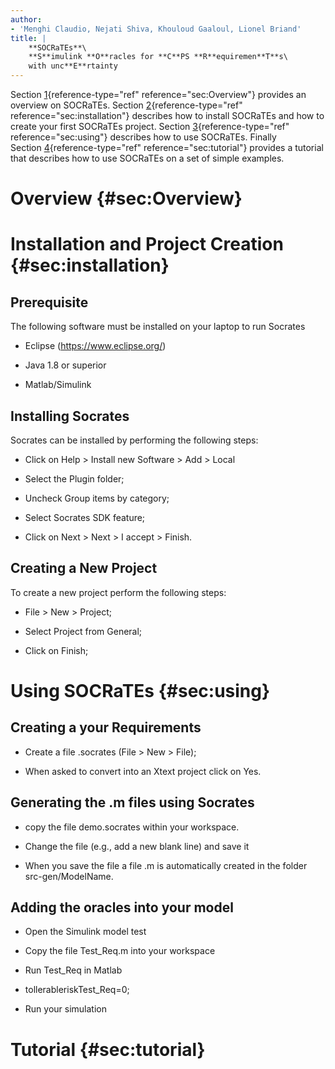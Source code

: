 ```yaml
---
author:
- 'Menghi Claudio, Nejati Shiva, Khouloud Gaaloul, Lionel Briand'
title: |
    **SOCRaTEs**\
    **S**imulink **O**racles for **C**PS **R**equiremen**T**s\
    with unc**E**rtainty
---
```


Section [1](#sec:Overview){reference-type="ref"
reference="sec:Overview"} provides an overview on SOCRaTEs.
Section [2](#sec:installation){reference-type="ref"
reference="sec:installation"} describes how to install SOCRaTEs and how
to create your first SOCRaTEs project.
Section [3](#sec:using){reference-type="ref" reference="sec:using"}
describes how to use SOCRaTEs. Finally
Section [4](#sec:tutorial){reference-type="ref"
reference="sec:tutorial"} provides a tutorial that describes how to use
SOCRaTEs on a set of simple examples.

Overview {#sec:Overview}
========

Installation and Project Creation {#sec:installation}
=================================

Prerequisite
------------

The following software must be installed on your laptop to run Socrates

-   Eclipse (<https://www.eclipse.org/>)

-   Java 1.8 or superior

-   Matlab/Simulink

Installing Socrates
-------------------

Socrates can be installed by performing the following steps:

-   Click on Help $>$ Install new Software $>$ Add $>$ Local

-   Select the Plugin folder;

-   Uncheck Group items by category;

-   Select Socrates SDK feature;

-   Click on Next $>$ Next $>$ I accept $>$ Finish.

Creating a New Project
----------------------

To create a new project perform the following steps:

-   File $>$ New $>$ Project;

-   Select Project from General;

-   Click on Finish;

Using SOCRaTEs {#sec:using}
==============

Creating a your Requirements
----------------------------

-   Create a file .socrates (File $>$ New $>$ File);

-   When asked to convert into an Xtext project click on Yes.

Generating the .m files using Socrates
--------------------------------------

-   copy the file demo.socrates within your workspace.

-   Change the file (e.g., add a new blank line) and save it

-   When you save the file a file .m is automatically created in the
    folder src-gen/ModelName.

Adding the oracles into your model
----------------------------------

-   Open the Simulink model test

-   Copy the file Test\_Req.m into your workspace

-   Run Test\_Req in Matlab

-   tollerableriskTest\_Req=0;

-   Run your simulation

Tutorial {#sec:tutorial}
========
